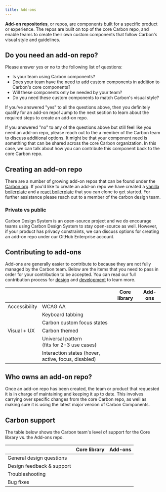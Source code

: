 ```yaml
---
title: Add-ons
---
```


**Add-on repositories**, or repos, are components built for a specific product or experience. The repos are built on top of the core Carbon repo, and enable teams to create their own custom components that follow Carbon's visual style and guidelines.

## Do you need an add-on repo?

Please answer yes or no to the following list of questions:

- Is your team using Carbon components?
- Does your team have the need to add custom components in addition to Carbon's core components?
- Will these components only be needed by your team?
- Do you need these custom components to match Carbon's visual style?

If you've answered "yes" to all the questions above, then you definitely qualify for an add-on repo! Jump to the next section to learn about the required steps to create an add-on repo.

If you answered "no" to any of the questions above but still feel like you need an add-on repo, please reach out to the a member of the Carbon team to discuss additional options. It might be that your component need is something that can be shared across the core Carbon organization. In this case, we can talk about how you can contribute this component back to the core Carbon repo.

## Creating an add-on repo

There are a number of growing add-on repos that can be found under the [Carbon org](https://github.com/carbon-design-system). If you'd like to create an add-on repo we have created a [vanilla boilerplate](https://github.com/carbon-design-system/carbon-boilerplate) and a [react boilerplate](https://github.com/carbon-design-system/carbon-addons-boilerplate-react) that you can clone to get started. For further assistance please reach out to a member of the carbon design team.

### Private vs public

Carbon Design System is an open-source project and we do encourage teams using Carbon Design System to stay open-source as well. However, if your product has privacy constraints, we can discuss options for creating an add-on repo under our GitHub Enterprise account.

## Contributing to add-ons

Add-ons are generally easier to contribute to because they are not fully managed by the Carbon team. Below are the items that you need to pass in order for your contribution to be accepted. You can read our full contribution process for [design](/contributing/designers) and [development](/contributing/developers) to learn more.

|               |                                                     | Core library                                         | Add-ons                                              |
| ------------- | --------------------------------------------------- | ---------------------------------------------------- | ---------------------------------------------------- |
| Accessibility | WCAG AA                                             | <icon name="icon--checkmark--solid" color="green" /> | <icon name="icon--checkmark--solid" color="green" /> |
|               | Keyboard tabbing                                    | <icon name="icon--checkmark--solid" color="green" /> | <icon name="icon--checkmark--solid" color="green" /> |
|               | Carbon custom focus states                          | <icon name="icon--checkmark--solid" color="green" /> |                                                      |
| Visual + UX   | Carbon themed                                       | <icon name="icon--checkmark--solid" color="green" /> |                                                      |
|               | Universal pattern <br>(fits for 2-3 use cases)      | <icon name="icon--checkmark--solid" color="green" /> |                                                      |
|               | Interaction states (hover, active, focus, disabled) | <icon name="icon--checkmark--solid" color="green" /> | <icon name="icon--checkmark--solid" color="green" /> |

## Who owns an add-on repo?

Once an add-on repo has been created, the team or product that requested it is in charge of maintaining and keeping it up to date. This involves carrying over specific changes from the core Carbon repo, as well as making sure it is using the latest major version of Carbon Components.

## Carbon support

The table below shows the Carbon team's level of support for the Core library vs. the Add-ons repo.

|                           | Core library                                         | Add-ons                                              |
| ------------------------- | ---------------------------------------------------- | ---------------------------------------------------- |
| General design questions  | <icon name="icon--checkmark--solid" color="green" /> | <icon name="icon--checkmark--solid" color="green" /> |
| Design feedback & support | <icon name="icon--checkmark--solid" color="green" /> |                                                      |
| Troubleshooting           | <icon name="icon--checkmark--solid" color="green" /> | <icon name="icon--checkmark--solid" color="green" /> |
| Bug fixes                 | <icon name="icon--checkmark--solid" color="green" /> |                                                      |
